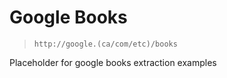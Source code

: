 # Google Books

>`http://google.(ca/com/etc)/books`

Placeholder for google books extraction examples
